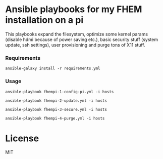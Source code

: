 # Ansible playbooks for my FHEM installation on a pi

This playbooks expand the filesystem, optimize some kernel params (disable hdmi because of power saving etc.), basic security stuff (system update, ssh settings), user provisioning and purge tons of X11 stuff.

### Requirements

    ansible-galaxy install -r requirements.yml

### Usage

    ansible-playbook fhempi-1-config-pi.yml -i hosts

    ansible-playbook fhempi-2-update.yml -i hosts
    
    ansible-playbook fhempi-3-secure.yml -i hosts

    ansible-playbook fhempi-4-purge.yml -i hosts

# License

MIT

